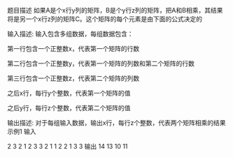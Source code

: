 题目描述
如果A是个x行y列的矩阵，B是个y行z列的矩阵，把A和B相乘，其结果将是另一个x行z列的矩阵C。这个矩阵的每个元素是由下面的公式决定的



输入描述:
输入包含多组数据，每组数据包含：

第一行包含一个正整数x，代表第一个矩阵的行数

第二行包含一个正整数y，代表第一个矩阵的列数和第二个矩阵的行数

第三行包含一个正整数z，代表第二个矩阵的列数

之后x行，每行y个整数，代表第一个矩阵的值

之后y行，每行z个整数，代表第二个矩阵的值



输出描述:
对于每组输入数据，输出x行，每行z个整数，代表两个矩阵相乘的结果
示例1
输入

2
3
2
1 2 3
3 2 1
1 2
2 1
3 3
输出
14 13
10 11